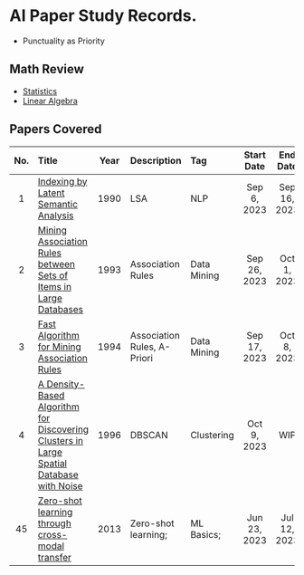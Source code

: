 # AI Paper Study Records.
* Punctuality as Priority

## Math Review
* [Statistics](./math/statistics/main.md)
* [Linear Algebra](./math/linear_algebra/main.md)


## Papers Covered
|No.|Title|Year|Description|Tag|Start Date|End Date|
|:-:|:----|:--:|:----------|:--|:--------:|:------:|
|  1|[Indexing by Latent Semantic Analysis](./paper_study/notes/002_lsa.md)|1990|LSA|NLP|Sep 6, 2023|Sep 16, 2023|
|  2|[Mining Association Rules between Sets of Items in Large Databases](./paper_study/notes/003_0_mining_asso.md)|1993|Association Rules|Data Mining|Sep 26, 2023|Oct 1, 2023|
|  3|[Fast Algorithm for Mining Association Rules](./paper_study/notes/003_1_fast_mining.md)|1994|Association Rules, A-Priori|Data Mining|Sep 17, 2023|Oct 8, 2023|
|  4|[A Density-Based Algorithm for Discovering Clusters in Large Spatial Database with Noise](./paper_study/notes/004_density_based_algo.md)|1996|DBSCAN|Clustering|Oct 9, 2023|WIP|
| 45|[Zero-shot learning through cross-modal transfer](./paper_study/notes/001_zero-shot_learning.md)|2013|Zero-shot learning;|ML Basics;|Jun 23, 2023|Jul 12, 2023|

 